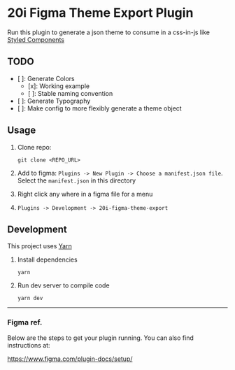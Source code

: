 # 20i Figma Theme Export Plugin

Run this plugin to generate a json theme to consume in a css-in-js like [Styled Components](https://styled-components.com/)

## TODO

-   [ ]: Generate Colors
    -   [x]: Working example
    -   [ ]: Stable naming convention
-   [ ]: Generate Typography
-   [ ]: Make config to more flexibly generate a theme object

## Usage

1. Clone repo:

    ```
    git clone <REPO_URL>
    ```

1. Add to figma: `Plugins -> New Plugin -> Choose a manifest.json file`. Select the `manifest.json` in this directory
1. Right click any where in a figma file for a menu
1. `Plugins -> Development -> 20i-figma-theme-export`

## Development

This project uses [Yarn](https://yarnpkg.com/)

1. Install dependencies
    ```
    yarn
    ```
1. Run dev server to compile code
    ```
    yarn dev
    ```

---

### Figma ref.

Below are the steps to get your plugin running. You can also find instructions at:

https://www.figma.com/plugin-docs/setup/
